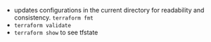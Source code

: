 - updates configurations in the current directory for readability and consistency. `terraform fmt`
- `terraform validate`
- `terraform show` to see tfstate